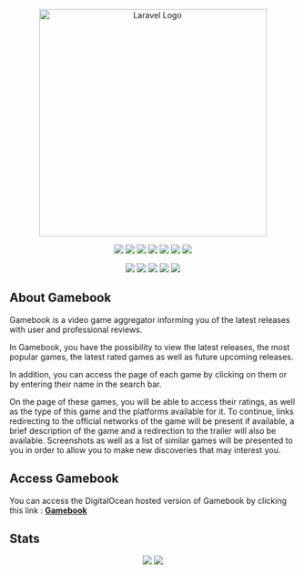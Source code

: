 <p align="center"><a href="https://laravel.com" target="_blank"><img src="https://clipart.world/wp-content/uploads/2021/03/Luxury-Phoenix-Logo-clipart-transparent.png)" width="400" alt="Laravel Logo"></a></p>

<p align="center">
    <img src="https://img.shields.io/badge/livewire-4e56a6?style=for-the-badge&logo=livewire&logoColor=white">
    <img src="https://img.shields.io/badge/npm-CB3837?style=for-the-badge&logo=npm&logoColor=white">
    <img src="https://img.shields.io/badge/Visual_Studio_Code-0078D4?style=for-the-badge&logo=visual%20studio%20code&logoColor=white">
    <img src="https://img.shields.io/badge/GitHub-100000?style=for-the-badge&logo=github&logoColor=white">
    <img src="https://img.shields.io/badge/Sourcetree-0052CC?style=for-the-badge&logo=Sourcetree&logoColor=white">
    <img src="https://img.shields.io/badge/GitHub_Actions-2088FF?style=for-the-badge&logo=github-actions&logoColor=white">
    <img src="https://img.shields.io/badge/Digital_Ocean-0080FF?style=for-the-badge&logo=DigitalOcean&logoColor=white">
</p>
<p align="center">
    <img src="https://img.shields.io/badge/Laravel-FF2D20?style=for-the-badge&logo=laravel&logoColor=white">
    <img src="https://img.shields.io/badge/HTML5-E34F26?style=for-the-badge&logo=html5&logoColor=white"> 
    <img src="https://img.shields.io/badge/PHP-777BB4?style=for-the-badge&logo=php&logoColor=white">   
    <img src = "https://img.shields.io/badge/Tailwind_CSS-38B2AC?style=for-the-badge&logo=tailwind-css&logoColor=white">
    <img src="https://img.shields.io/badge/prettier-1A2C34?style=for-the-badge&logo=prettier&logoColor=F7BA3E">
</p>

## About Gamebook

Gamebook is a video game aggregator informing you of the latest releases with user and professional reviews.

In Gamebook, you have the possibility to view the latest releases, the most popular games, the latest rated games as well as future upcoming releases.

In addition, you can access the page of each game by clicking on them or by entering their name in the search bar.

On the page of these games, you will be able to access their ratings, as well as the type of this game and the platforms available for it. 
To continue, links redirecting to the official networks of the game will be present if available, a brief description of the game and a redirection to the trailer will also be available. Screenshots as well as a list of similar games will be presented to you in order to allow you to make new discoveries that may interest you.

## Access Gamebook

You can access the DigitalOcean hosted version of Gamebook by clicking this link : **[Gamebook](https://walrus-app-rd4q4.ondigitalocean.app/)**

## Stats

<p align="center">
    <img src="https://github-readme-stats.vercel.app/api/top-langs/?username=BaptisteRameau">
    <img src="https://github-readme-stats.vercel.app/api?username=BaptisteRameau">
</p>


